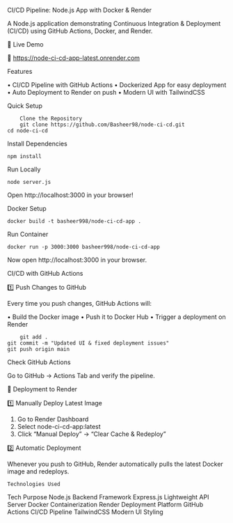 CI/CD Pipeline: Node.js App with Docker & Render

A Node.js application demonstrating Continuous Integration & Deployment (CI/CD) using GitHub Actions, Docker, and Render.

📌 Live Demo

🔗 https://node-ci-cd-app-latest.onrender.com

Features

•	CI/CD Pipeline with GitHub Actions
•	Dockerized App for easy deployment
•	Auto Deployment to Render on push
•	Modern UI with TailwindCSS

Quick Setup
    	
     	Clone the Repository
    	git clone https://github.com/Basheer98/node-ci-cd.git
	cd node-ci-cd

Install Dependencies
	
 	npm install

Run Locally
	
 	node server.js

Open http://localhost:3000 in your browser!

Docker Setup

	docker build -t basheer998/node-ci-cd-app .

Run Container

	docker run -p 3000:3000 basheer998/node-ci-cd-app

Now open http://localhost:3000 in your browser.

CI/CD with GitHub Actions

1️⃣ Push Changes to GitHub

Every time you push changes, GitHub Actions will:

•	Build the Docker image
•	Push it to Docker Hub
•	Trigger a deployment on Render

    	git add .
	git commit -m "Updated UI & fixed deployment issues"
	git push origin main

Check GitHub Actions

Go to GitHub → Actions Tab and verify the pipeline.

🚀 Deployment to Render

1️⃣ Manually Deploy Latest Image

1.	Go to Render Dashboard
2.	Select node-ci-cd-app:latest
3.	Click “Manual Deploy” → “Clear Cache & Redeploy”

2️⃣ Automatic Deployment

Whenever you push to GitHub, Render automatically pulls the latest Docker image and redeploys.

 	Technologies Used
Tech			Purpose
Node.js	Backend 	Framework
Express.js		Lightweight API Server
Docker			Containerization
Render			Deployment Platform
GitHub Actions		CI/CD Pipeline
TailwindCSS		Modern UI Styling
